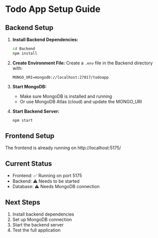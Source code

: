# Todo App Setup Guide

## Backend Setup

1. **Install Backend Dependencies:**
   ```bash
   cd Backend
   npm install
   ```

2. **Create Environment File:**
   Create a `.env` file in the Backend directory with:
   ```
   MONGO_URI=mongodb://localhost:27017/todoapp
   ```

3. **Start MongoDB:**
   - Make sure MongoDB is installed and running
   - Or use MongoDB Atlas (cloud) and update the MONGO_URI

4. **Start Backend Server:**
   ```bash
   npm start
   ```

## Frontend Setup

The frontend is already running on http://localhost:5175/



## Current Status

- Frontend: ✅ Running on port 5175
- Backend: ⚠️ Needs to be started
- Database: ⚠️ Needs MongoDB connection

## Next Steps

1. Install backend dependencies
2. Set up MongoDB connection
3. Start the backend server
4. Test the full application

